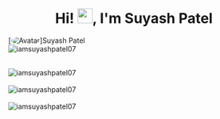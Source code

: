 <body>
<h1 align="center">Hi! <img src="https://raw.githubusercontent.com/MartinHeinz/MartinHeinz/master/wave.gif" width="30px">, I'm Suyash Patel </h1>
<div style="display:flex;flex-direction: row;">
  <div>[<img src="https://images.weserv.nl/?url=avatars.githubusercontent.com/u/59373438?v=4&h=300&w=300&fit=cover&mask=circle&maxage=7d" alt="Avatar" style="border-radius: 50%;">]</div>
  <div>Suyash Patel</div>
</div> 
<div align="left"> <img src="https://komarev.com/ghpvc/?username=iamsuyashpatel07&label=Profile%20views&color=0e75b6&style=flat" alt="iamsuyashpatel07" /> </p>
<br/>
<div><img align="center" src="https://github-readme-stats.vercel.app/api/top-langs?username=iamsuyashpatel07&show_icons=true&locale=en&layout=compact" alt="iamsuyashpatel07" /></div>
<br/>
<div><img align="center" src="https://github-readme-stats.vercel.app/api?username=iamsuyashpatel07&show_icons=true&locale=en" alt="iamsuyashpatel07" /></div>
<br/>
<div><img align="center" src="https://github-readme-streak-stats.herokuapp.com/?user=iamsuyashpatel07&" alt="iamsuyashpatel07" /></div>
</body>
